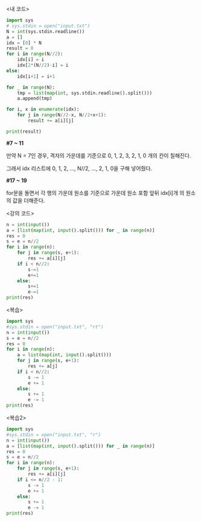 <내 코드>

```python
import sys
# sys.stdin = open("input.txt")
N = int(sys.stdin.readline())
a = []
idx = [0] * N
result = 0
for i in range(N//2):
    idx[i] = i
    idx[2*(N//2)-i] = i
else:
    idx[i+1] = i+1

for _ in range(N):
    tmp = list(map(int, sys.stdin.readline().split()))
    a.append(tmp)

for i, x in enumerate(idx):
    for j in range(N//2-x, N//2+x+1):
        result += a[i][j]

print(result)
```

**#7 ~ 11**

만약 N = 7인 경우, 격자의 가운데를 기준으로 0, 1, 2, 3, 2, 1, 0 개의 칸이 칠해진다.

그래서 idx 리스트에 0, 1, 2, …, N//2, …, 2, 1, 0을 구해 넣어줬다.

**#17 ~ 19**

for문을 돌면서 각 행의 가운데 원소를 기준으로 가운데 원소 포함 앞뒤 idx[i]개 의 원소의 값을 더해준다.

<강의 코드>

```python
n = int(input())
a = [list(map(int, input().split())) for _ in range(n)]
res = 0
s = e = n//2
for i in range(n):
    for j in range(s, e+1):
        res += a[i][j]
    if i < n//2:
        s-=1
        e+=1
    else:
        s+=1
        e-=1
print(res)
```

<복습>

```python
import sys
#sys.stdin = open("input.txt", "rt")
n = int(input())
s = e = n//2
res = 0
for i in range(n):
    a = list(map(int, input().split()))
    for j in range(s, e+1):
        res += a[j]
    if i < n//2:
        s -= 1
        e += 1
    else:
        s += 1
        e -= 1
print(res)
```

<복습2>

```python
import sys
#sys.stdin = open("input.txt", "r")
n = int(input())
a = [list(map(int, input().split())) for _ in range(n)]
res = 0
s = e = n//2
for i in range(n):
    for j in range(s, e+1):
        res += a[i][j]
    if i <= n//2 - 1:
        s -= 1
        e += 1
    else:
        s += 1
        e -= 1
print(res)

```
